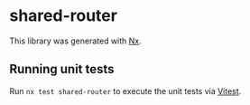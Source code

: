 # shared-router

This library was generated with [Nx](https://nx.dev).

## Running unit tests

Run `nx test shared-router` to execute the unit tests via [Vitest](https://vitest.dev/).
